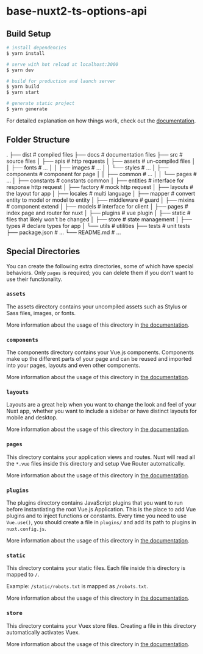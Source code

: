 # base-nuxt2-ts-options-api

## Build Setup

```bash
# install dependencies
$ yarn install

# serve with hot reload at localhost:3000
$ yarn dev

# build for production and launch server
$ yarn build
$ yarn start

# generate static project
$ yarn generate
```

For detailed explanation on how things work, check out the [documentation](https://nuxtjs.org).

## Folder Structure

.
├── dist                    # compiled files
├── docs                    # documentation files
├── src                     # source files
│   ├── apis                  # http requests
│   ├── assets                # un-compiled files
│   │   ├── fonts               # ...
│   │   ├── images              # ...
│   │   └── styles              # ...
│   ├── components            # component for page
│   │   ├── common              # ...
│   │   └── pages               # ...
│   ├── constants             # constants common
│   ├── entities              # interface for response http request
│   ├── factory               # mock http request
│   ├── layouts               # the layout for app
│   ├── locales               # multi language
│   ├── mapper                # convert entity to model or model to entity
│   ├── middleware            # guard
│   ├── mixins                # component extend
│   ├── models                # interface for client
│   ├── pages                 # index page and router for nuxt
│   ├── plugins               # vue plugin
│   ├── static                # files that likely won't be changed
│   ├── store                 # state management
│   ├── types                 # declare types for app
│   └── utils                 # utilities
├── tests                   # unit tests
├── package.json            # ...
└── README.md               # ...

## Special Directories

You can create the following extra directories, some of which have special behaviors. Only `pages` is required; you can delete them if you don't want to use their functionality.

### `assets`

The assets directory contains your uncompiled assets such as Stylus or Sass files, images, or fonts.

More information about the usage of this directory in [the documentation](https://nuxtjs.org/docs/2.x/directory-structure/assets).

### `components`

The components directory contains your Vue.js components. Components make up the different parts of your page and can be reused and imported into your pages, layouts and even other components.

More information about the usage of this directory in [the documentation](https://nuxtjs.org/docs/2.x/directory-structure/components).

### `layouts`

Layouts are a great help when you want to change the look and feel of your Nuxt app, whether you want to include a sidebar or have distinct layouts for mobile and desktop.

More information about the usage of this directory in [the documentation](https://nuxtjs.org/docs/2.x/directory-structure/layouts).

### `pages`

This directory contains your application views and routes. Nuxt will read all the `*.vue` files inside this directory and setup Vue Router automatically.

More information about the usage of this directory in [the documentation](https://nuxtjs.org/docs/2.x/get-started/routing).

### `plugins`

The plugins directory contains JavaScript plugins that you want to run before instantiating the root Vue.js Application. This is the place to add Vue plugins and to inject functions or constants. Every time you need to use `Vue.use()`, you should create a file in `plugins/` and add its path to plugins in `nuxt.config.js`.

More information about the usage of this directory in [the documentation](https://nuxtjs.org/docs/2.x/directory-structure/plugins).

### `static`

This directory contains your static files. Each file inside this directory is mapped to `/`.

Example: `/static/robots.txt` is mapped as `/robots.txt`.

More information about the usage of this directory in [the documentation](https://nuxtjs.org/docs/2.x/directory-structure/static).

### `store`

This directory contains your Vuex store files. Creating a file in this directory automatically activates Vuex.

More information about the usage of this directory in [the documentation](https://nuxtjs.org/docs/2.x/directory-structure/store).
